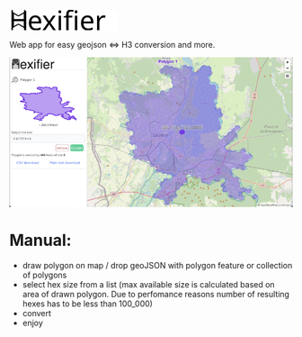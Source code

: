 ![Hexifier](https://raw.githubusercontent.com/jedluk/hexifier/main/src/components/svg/logo.svg)

Web app for easy geojson <=> H3 conversion and more.

![Screen](https://raw.githubusercontent.com//jedluk/random/master/hexifier/hexifier.png)


# Manual:
 - draw polygon on map / drop geoJSON with polygon feature or collection of polygons
 - select hex size from a list (max available size is calculated based on area of drawn polygon. Due to perfomance reasons number of resulting hexes has to be less than 100_000)
 - convert
 - enjoy